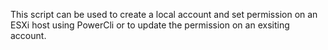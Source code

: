 This script can be used to create a local account and set permission on an ESXi host using PowerCli or to update the permission on an exsiting account.

